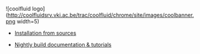 ![coolfluid logo](http://coolfluidsrv.vki.ac.be/trac/coolfluid/chrome/site/images/coolbanner.png width=5)

  + [Installation from sources](http://coolfluidsrv.vki.ac.be/webfiles/coolfluid3/api/nightly/installation.html)

  + [Nightly build documentation & tutorials](http://coolfluidsrv.vki.ac.be/webfiles/coolfluid3/api/nightly/index.html)